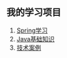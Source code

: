 ## 我的学习项目

1. [Spring学习](./spring-learning/README.md)
2. [Java基础知识](./basic-learning/README.md)
3. [技术案例](./technical-case/README.md)